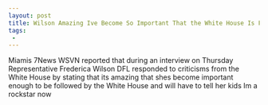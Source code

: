 ```yaml
---
layout: post
title: Wilson Amazing Ive Become So Important That the White House Is Following Me  Im a Rockstar Now
tags:
 -
---
```

Miamis 7News WSVN reported that during an interview on Thursday Representative Frederica Wilson DFL responded to criticisms from the White House by stating that its amazing that shes become important enough to be followed by the White House and will have to tell her kids Im a rockstar now

